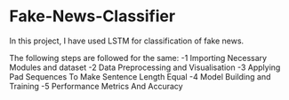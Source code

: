 # Fake-News-Classifier

In this project, I have used LSTM for classification of fake news. 

The following steps are followed for the same: 
-1 Importing Necessary Modules and dataset 
-2 Data Preprocessing and Visualisation 
-3 Applying Pad Sequences To Make Sentence Length Equal 
-4 Model Building and Training 
-5 Performance Metrics And Accuracy
